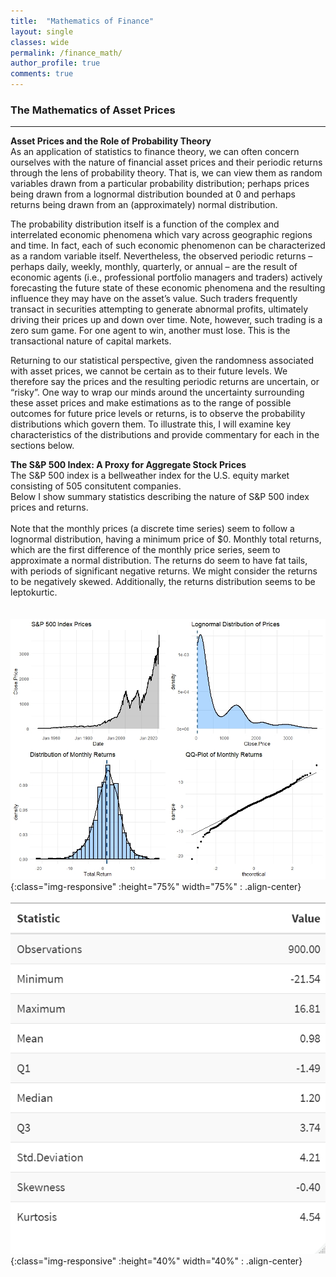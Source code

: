 ```yaml
---
title:  "Mathematics of Finance"
layout: single
classes: wide
permalink: /finance_math/
author_profile: true
comments: true
---
```


### The Mathematics of Asset Prices
---
**Asset Prices and the Role of Probability Theory**<br>
As an application of statistics to finance theory, we can often concern ourselves with the nature of financial asset prices 
and their periodic returns through the lens of probability theory. That is, we can view them as random variables drawn from
a particular probability distribution; perhaps prices being drawn from a lognormal distribution bounded at 0 and perhaps returns
being drawn from an (approximately) normal distribution.<br>

The probability distribution itself is a function of the complex and interrelated economic phenomena which vary across geographic 
regions and time.  In fact, each of such economic phenomenon can be characterized as a random variable itself. Nevertheless, the observed 
periodic returns – perhaps daily, weekly, monthly, quarterly, or annual – are the result of economic agents 
(i.e., professional portfolio managers and traders) actively forecasting the future state of these economic phenomena and the resulting
influence they may have on the asset’s value. Such traders frequently transact in securities attempting to generate abnormal profits,
ultimately driving their prices up and down over time. Note, however, such trading is a zero sum game. For one agent to win, another must
lose. This is the transactional nature of capital markets.<br>

Returning to our statistical perspective, given the randomness associated with asset prices, we cannot be certain as to their future levels. 
We therefore say the prices and the resulting periodic returns are uncertain, or “risky”. One way to wrap our minds around the uncertainty
surrounding these asset prices and make estimations as to the range of possible outcomes for future price levels or returns, is to
observe the probability distributions which govern them. To illustrate this, I will examine key characteristics of the distributions
and provide commentary for each in the sections below.<br>

**The S&P 500 Index: A Proxy for Aggregate Stock Prices**<br>
The S&P 500 index is a bellweather index for the U.S. equity market consisting of 505 consitutent companies.<br>
Below I show summary statistics describing the nature of S&P 500 index prices and returns.<br><br>
Note that the monthly prices (a discrete time series) seem to follow a lognormal distribution, having a minimum price of $0. 
Monthly total returns, which are the first difference of the monthly price series, seem to approximate a normal distribution.
The returns do seem to have fat tails, with periods of significant negative returns. We might consider the returns to be negatively skewed.
Additionally, the returns distribution seems to be leptokurtic.<br><br><br>
![S&P500 Plots](/assets/S&P500_Plot.jpeg/){:class="img-responsive" :height="75%" width="75%" : .align-center}<br><br>
![S&P500 Summary Stats](/assets/S&P500_monthly_summary_stats.jpeg/){:class="img-responsive" :height="40%" width="40%" : .align-center}<br><br>